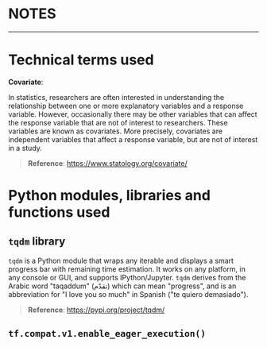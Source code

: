 <h1>NOTES</h1>

---

# Technical terms used
**Covariate**:

In statistics, researchers are often interested in understanding the relationship between one or more explanatory variables and a response variable. However, occasionally there may be other variables that can affect the response variable that are not of interest to researchers. These variables are known as covariates. More precisely, covariates are independent variables that affect a response variable, but are not of interest in a study.

> **Reference**: https://www.statology.org/covariate/


# Python modules, libraries and functions used
## `tqdm` library
`tqdm` is a Python module that wraps any iterable and displays a smart progress bar with remaining time estimation. It works on any platform, in any console or GUI, and supports IPython/Jupyter. `tqdm` derives from the Arabic word "taqaddum" (تقدّم) which can mean "progress", and is an abbreviation for "I love you so much" in Spanish ("te quiero demasiado").

> **Reference**: https://pypi.org/project/tqdm/

## `tf.compat.v1.enable_eager_execution()`
